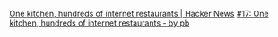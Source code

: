 
[One kitchen, hundreds of internet restaurants | Hacker News](https://news.ycombinator.com/item?id=32615110)
[#17: One kitchen, hundreds of internet restaurants - by pb](https://peabee.substack.com/p/17-one-kitchen-hundreds-of-internet)
